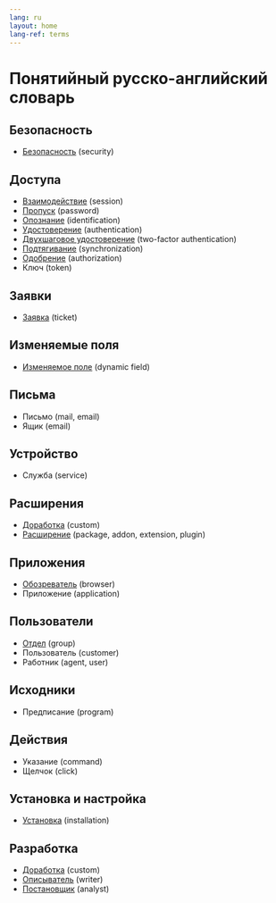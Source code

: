 ```yaml
---
lang: ru
layout: home
lang-ref: terms
---
```


# Понятийный русско-английский словарь

## Безопасность

- [Безопасность](/ru/term/security) (security)

## Доступа

- [Взаимодействие](/ru/term/session) (session)
- [Пропуск](/ru/term/password) (password)
- [Опознание](/ru/term/identification) (identification)
- [Удостоверение](/ru/term/authentication) (authentication)
- [Двухшаговое удостоверение](/ru/term/two-factor-authentication) (two-factor authentication)
- [Подтягивание](/ru/term/synchronization) (synchronization)
- [Одобрение](/ru/term/authorization) (authorization)
- Ключ (token)

## Заявки

- [Заявка](/ru/term/ticket) (ticket)

## Изменяемые поля

- [Изменяемое поле](/ru/term/dynamic-field) (dynamic field)

## Письма

- Письмо (mail, email)
- Ящик (email)

## Устройство

- Служба (service)

## Расширения

- [Доработка](/ru/term/custom) (custom)
- [Расширение](/ru/term/package) (package, addon, extension, plugin)

## Приложения

- [Обозреватель](/ru/term/browser) (browser)
- Приложение (application)

## Пользователи

- [Отдел](/ru/term/group) (group)
- Пользователь (customer)
- Работник (agent, user)

## Исходники

- Предписание (program)

## Действия

- Указание (command)
- Щелчок (click)

## Установка и настройка

- [Установка](/ru/term/installation) (installation)

## Разработка

- [Доработка](/ru/term/custom) (custom)
- [Описыватель](/ru/term/writer) (writer)
- [Постановщик](/ru/term/analyst) (analyst)

